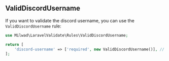 ## ValidDiscordUsername

If you want to validate the discord username, you can use the `ValidDiscordUsername` rule:

```php
use Milwad\LaravelValidate\Rules\ValidDiscordUsername;

return [
    'discord-username' => ['required', new ValidDiscordUsername()], // discord-username => Milwad#2134
];
```
